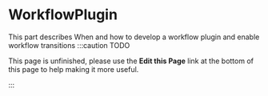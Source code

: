 WorkflowPlugin
===============
This part describes When and how to develop a workflow plugin and enable workflow transitions
:::caution TODO

This page is unfinished, please use the **Edit this Page** link at the bottom of this page to help making it more useful.

:::
